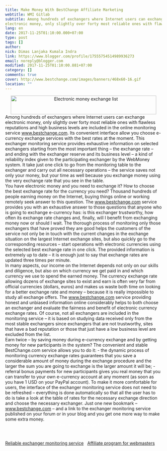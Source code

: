 ```yaml
---
title: Make Money With BestChange Affiliate Marketing
webtitle: WMI Gitlab
subtitle: Among hundreds of exchangers where Internet users can exchange
electronic money, only slightly over forty most reliable ones with flawless
lang: en
date: 2017-11-25T01:10:00.000+07:00
type: post
tags: []
author:
nick: Dimas Lanjaka Kumala Indra
link: https://www.blogger.com/profile/17555754514989936273
email: noreply@blogger.com
modified: 2017-11-25T01:10:00.881+07:00
category: []
comments: true
cover: http://www.bestchange.com/images/banners/468x60-16.gif
location: ""
---
```


<center><a alt="bestchange" href="https://www.bestchange.com/?p=410410" rel="noopener noreferer nofollow" target="_blank" title="bestchange"><img alt="Electronic money exchange list" border="0" src="http://www.bestchange.com/images/banners/468x60-16.gif" height="60" title="E-currency exchanger monitor BestChange.com" width="468"></a></center><div class="w3-container w3-blue">Among hundreds of exchangers where Internet users can exchange electronic money, only slightly over forty most reliable ones with flawless reputations and high business levels are included in the online monitoring service <a alt="bestchange" href="https://www.bestchange.com/" onclick="this.href='https://www.bestchange.com/?p=410410'" rel="noopener noreferer nofollow" title="bestchange">www.bestchange.com</a>. Its convenient interface allow you choose e-currency exchange services with the best rates at the moment. This exchanger monitoring service provides exhaustive information on selected exchangers starting from the most important thing – the exchange rate – and ending with the exchanger reserve and its business level – a kind of reliability index given to the participating exchanger by the WebMoney system. It take just one click to go from the monitoring table to the exchanger and carry out all necessary operations – the service saves not only your money, but your time as well because you exchange money using the very exchange rate that you see in the table.</div><div class="w3-container w3-red">You have electronic money and you need to exchange it? How to choose the best exchange rate for the currency you need? Thousand hundreds of people earning money on the Internet, buying things online or working remotely seek answer to this question. The <a alt="bestchange" class="w3-text-white" href="https://www.bestchange.com/" onclick="this.href='https://www.bestchange.com/?p=410410'" rel="noopener noreferer nofollow" title="bestchange">www.bestchange.com</a> service provides you with an exhaustive answer to those questions that anyone who is going to exchange e-currency has: is this exchanger trustworthy, how often its exchange rate changes and, finally, will I benefit from exchanging money now or should I wait. The thorough process of monitoring only those exchangers that have proved they are good helps the customers of the service not only be in touch with the current changes in the exchange situation on the largest Internet exchange sites, but also quickly go to the corresponding resources – start operations with electronic currencies using the selected best exchange rate in one click. The provided information is extremely up to date – it is enough just to say that exchange rates are updated three times per minute.</div><div class="w3-container w3-teal w3-text-white">In many aspects, our income on the Internet depends not only on our skills and diligence, but also on which currency we get paid in and which currency we use to spend the earned money. The currency exchange rate allowing dozens of exchange sites to exist and earn is often very far from official currencies (dollars, euros) and makes us waste both time on looking for a better exchange rate and money – because it is really impossible to study all exchange offers. The <a alt="bestchange" href="https://www.bestchange.com/" onclick="this.href='https://www.bestchange.com/?p=410410'" rel="noopener noreferer nofollow" title="bestchange">www.bestchange.com</a> service providing honest and unbiased information online considerably helps to both choose an exchanger and evaluate the fairness and benefit of electronic currency exchange rates. Of course, not all exchangers are included in the monitoring service – it is based on studying data received only from the most stable exchangers since exchangers that are not trustworthy, sites that have a bad reputation or those that just have a low business level are excluded from the list. </div><div class="w3-container w3-pink">Earn twice – by saving money during e-currency exchange and by getting money for new participants in the system? The convenient and stable BestChange.com service allows you to do it: - the dynamic process of monitoring currency exchange rates guarantees that you save a considerable amount of money during the exchange procedure and the larger the sum you are going to exchange is the larger amount it will be; - referral bonus payments for new participants gives you real money that you can transfer to your own e-currency account at any moment (as soon as you have 1 USD on your PayPal account). To make it more comfortable for users, the interface of the exchanger monitoring service does not need to be refreshed – everything is done automatically so that all the user has to do is take a look at the table of rates for the necessary exchange direction and choose the necessary exchanger. Just one new bookmark – <a alt="bestchange" href="https://www.bestchange.com/" onclick="this.href='https://www.bestchange.com/?p=410410'" rel="noopener noreferer nofollow" title="bestchange">www.bestchange.com</a> – and a link to the exchanger monitoring service published on your forum or in your blog and you get one more way to make some extra money.</div><div class="w3-container"><div style="background: url(&quot;https://www.bestchange.com/images/banners/banner-bg.png&quot;) no-repeat; color: white; height: 60px; max-width: 468px; overflow: auto; padding: 0; text-align: center;"><div>Get the best exchange rate   </div><script src="https://www.bestchange.com/js/banner.php?p=410410" type="text/javascript"></script></div><div><a href="https://www.bestchange.com/?p=410410" target="_blank" title="BestChange.com – a high quality exchanger monitoring service" rel="noopener noreferer nofollow">Reliable exchanger monitoring service</a> &nbsp; <a href="https://www.bestchange.com/partner/?p=410410" target="_blank" title="Profitable affiliate program for e-money-related site owners" rel="noopener noreferer nofollow">Affiliate program for webmasters</a>  </div><script>document.write('<ifra'+'me width="100%" height="auto" src="https://www.youtube.com/embed/Jck4GeBB3-c?rel=0" frameborder="0" allowfullscreen></ifra'+'me>');</script></div>